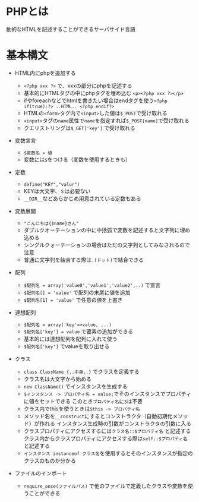 # PHPとは

動的なHTMLを記述することができるサーバサイド言語

# 基本構文

- HTML内にphpを追加する

  - `<?php xxx ?>` で、xxxの部分にphpを記述する
  - 基本的にHTMLタグの中にphpタグを埋め込む `<p><?php xxx ?></p>`
  - ifやforeachなどでhtmlを書きたい場合はendタグを使う`<?php if(true):?> ..HTML.. <?php endif?>`
  - HTMLの`<form>`タグ内で`<input>`した値は`$_POST`で受け取れる
  - `<input>`タグの`name`属性で`name`を指定すれば`$_POST[name]`で受け取れる
  - クエリストリングは`$_GET['key']` で受け取れる

- 変数宣言

  - `$変数名 = 値`
  - 変数には`$`をつける（変数を使用するときも）
  
- 定数

  - `define("KEY","valur")`
  - KEYは大文字、`＄`は必要ない
  - `__DIR__`などあらかじめ用意されている定数もある
  
- 変数展開

  - `"こんにちは{$name}さん"`
  - ダブルクオーテーションの中に中括弧で変数を記述すると文字列に埋め込める
  - シングルクォーテーションの場合はただの文字列としてみなされるので注意
  - 普通に文字列を結合する際は`.(ドット)`で結合できる
  
- 配列

  - `$配列名 = array('value0','value1','value2',..)` で宣言
  - `$配列名[] = 'value'` で配列の末尾に値を追加
  - `$配列名[1] = 'value'` で任意の値を上書き
  
- 連想配列

  - `$配列名 = array('key'=>value, ...)`
  - `$配列名['key'] = value` で要素の追加ができる
  - 基本的には連想配列を配列に入れて使う
  - `$配列名['key']` でvalueを取り出せる
  
- クラス

  - `class ClassName {..中身..}` でクラスを定義する
  - クラス名は大文字から始める
  - `new ClassName()` でインスタンスを生成する
  - `$インスタンス -> プロパティ名 = value;`でそのインスタンスでプロパティに値をセットできる
    このとき`プロパティ名`に`$`は不要
  - クラス内でthisを使うときは`$this -> プロパティ名`
  - メソッド名を`__construct`にするとコンストラクタ（自動初期化メソッド）が作れる
    インスタンス生成時の引数がコンストラクタの引数に入る
  - クラスプロパティにアクセスするには`クラス名::$プロパティ名` と記述する
    クラス内からクラスプロパティにアクセスする際は`self::$プロパティ名` と記述する
  - `インスタンス instanceof クラス名`を使用するとそのインスタンスが指定のクラスのものか分かる
  
- ファイルのインポート

  - `require_once(ファイルパス)` で他のファイルで定義したクラスや変数を使うことができる
  
